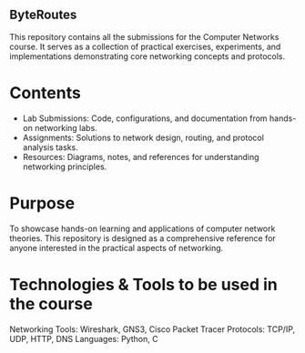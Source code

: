 ## ByteRoutes
This repository contains all the submissions for the Computer Networks course. It serves as a collection of practical exercises, experiments, and implementations demonstrating core networking concepts and protocols.

# Contents
- Lab Submissions: Code, configurations, and documentation from hands-on networking labs.
- Assignments: Solutions to network design, routing, and protocol analysis tasks.
- Resources: Diagrams, notes, and references for understanding networking principles.

# Purpose
To showcase hands-on learning and applications of computer network theories. This repository is designed as a comprehensive reference for anyone interested in the practical aspects of networking.

# Technologies & Tools to be used in the course
Networking Tools: Wireshark, GNS3, Cisco Packet Tracer
Protocols: TCP/IP, UDP, HTTP, DNS
Languages: Python, C
